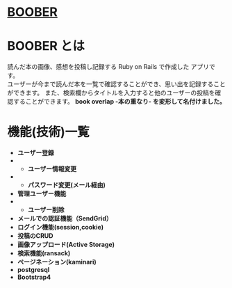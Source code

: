 # [BOOBER](https://boober-iyefvtwh-27069184.herokuapp.com/)
# BOOBER とは
  読んだ本の画像、感想を投稿し記録する Ruby on Rails で作成した アプリです。<br>
  ユーザーが今まで読んだ本を一覧で確認することができ、思い出を記録することができます。
  また、検索欄からタイトルを入力すると他のユーザーの投稿を確認することができます。
  <strong> book overlap -本の重なり- </string>を変形して名付けました。
# 機能(技術)一覧
 - ユーザー登録
 - - ユーザー情報変更
 - - パスワード変更(メール経由)
 - 管理ユーザー機能
 - - ユーザー削除
 - メールでの認証機能（SendGrid）
 - ログイン機能(session,cookie)
 - 投稿のCRUD
 - 画像アップロード(Active Storage)
 - 検索機能(ransack)
 - ページネーション(kaminari)
 - postgresql
 - Bootstrap4
